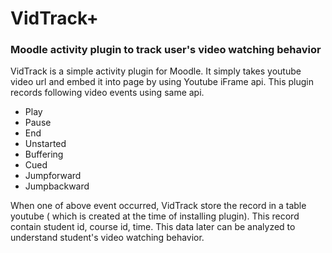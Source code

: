 # VidTrack+
### Moodle activity plugin to track user's video watching behavior
VidTrack is a simple activity plugin for Moodle. It simply takes youtube video url and embed it into page by using Youtube iFrame api. This plugin records following video events using same api.
- Play
- Pause
- End
- Unstarted
- Buffering
- Cued
- Jumpforward
- Jumpbackward

When one of above event occurred, VidTrack store the record in a table youtube ( which is created at the time of installing plugin). This record contain student id, course id, time. This data later can be analyzed to understand student's video watching behavior.


